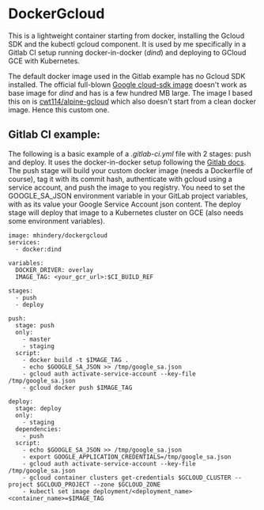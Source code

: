 # DockerGcloud
This is a lightweight container starting from docker, installing the Gcloud SDK and the kubectl gcloud component.
It is used by me specifically in a Gitlab CI setup running docker-in-docker (*dind*) and deploying to GCloud GCE with Kubernetes.

The default docker image used in the Gitlab example has no Gcloud SDK installed.
The official full-blown [Google cloud-sdk image](https://hub.docker.com/r/google/cloud-sdk/) doesn't work as base image for *dind* and has is a few hundred MB large.
The image I based this on is [cwt114/alpine-gcloud](https://hub.docker.com/r/cwt114/alpine-gcloud/) which also doesn't start from a clean docker image. Hence this custom one.

## Gitlab CI example:

The following is a basic example of a *.gitlab-ci.yml* file with 2 stages: push and deploy. It uses the docker-in-docker setup following the [Gitlab docs](https://docs.gitlab.com/ce/ci/docker/using_docker_build.html#use-docker-in-docker-executor).
The push stage will build your custom docker image (needs a Dockerfile of course), tag it with its commit hash, authenticate with gcloud using a service account, and push the image to you registry.
You need to set the GOOGLE_SA_JSON environment variable in your GitLab project variables, with as its value your Google Service Account json content.
The deploy stage will deploy that image to a Kubernetes cluster on GCE (also needs some environment variables).

```
image: mhindery/dockergcloud
services:
  - docker:dind

variables:
  DOCKER_DRIVER: overlay
  IMAGE_TAG: <your_gcr_url>:$CI_BUILD_REF

stages:
  - push
  - deploy

push:
  stage: push
  only:
    - master
    - staging
  script:
    - docker build -t $IMAGE_TAG .
    - echo $GOOGLE_SA_JSON >> /tmp/google_sa.json
    - gcloud auth activate-service-account --key-file /tmp/google_sa.json
    - gcloud docker push $IMAGE_TAG

deploy:
  stage: deploy
  only:
    - staging
  dependencies:
    - push
  script:
    - echo $GOOGLE_SA_JSON >> /tmp/google_sa.json
    - export GOOGLE_APPLICATION_CREDENTIALS=/tmp/google_sa.json
    - gcloud auth activate-service-account --key-file /tmp/google_sa.json
    - gcloud container clusters get-credentials $GCLOUD_CLUSTER --project $GCLOUD_PROJECT --zone $GCLOUD_ZONE
    - kubectl set image deployment/<deployment_name> <container_name>=$IMAGE_TAG
```
